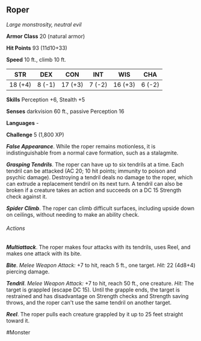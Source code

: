 ## Roper

*Large monstrosity, neutral evil*

**Armor Class** 20 (natural armor)

**Hit Points** 93 (11d10+33)

**Speed** 10 ft., climb 10 ft.

| STR     | DEX    | CON     | INT    | WIS     | CHA    |
|---------|--------|---------|--------|---------|--------|
| 18 (+4) | 8 (-1) | 17 (+3) | 7 (-2) | 16 (+3) | 6 (-2) |

**Skills** Perception +6, Stealth +5

**Senses** darkvision 60 ft., passive Perception 16

**Languages** -

**Challenge** 5 (1,800 XP)

***False Appearance***. While the roper remains motionless, it is indistinguishable from a normal cave formation, such as a stalagmite.

***Grasping Tendrils***. The roper can have up to six tendrils at a time. Each tendril can be attacked (AC 20; 10 hit points; immunity to poison and psychic damage). Destroying a tendril deals no damage to the roper, which can extrude a replacement tendril on its next turn. A tendril can also be broken if a creature takes an action and succeeds on a DC 15 Strength check against it.

***Spider Climb***. The roper can climb difficult surfaces, including upside down on ceilings, without needing to make an ability check.

###### Actions

***Multiattack***. The roper makes four attacks with its tendrils, uses Reel, and makes one attack with its bite.

***Bite***. *Melee Weapon Attack:* +7 to hit, reach 5 ft., one target. *Hit:* 22 (4d8+4) piercing damage.

***Tendril***. *Melee Weapon Attack:* +7 to hit, reach 50 ft., one creature. *Hit:* The target is grappled (escape DC 15). Until the grapple ends, the target is restrained and has disadvantage on Strength checks and Strength saving throws, and the roper can't use the same tendril on another target.

***Reel***. The roper pulls each creature grappled by it up to 25 feet straight toward it.

#Monster
